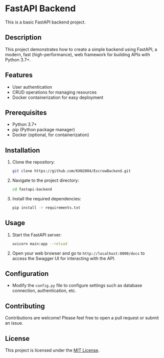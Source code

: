 # FastAPI Backend

This is a basic FastAPI backend project.

## Description

This project demonstrates how to create a simple backend using FastAPI, a modern, fast (high-performance), web framework for building APIs with Python 3.7+.

## Features

- User authentication
- CRUD operations for managing resources
- Docker containerization for easy deployment

## Prerequisites

- Python 3.7+
- pip (Python package manager)
- Docker (optional, for containerization)

## Installation

1. Clone the repository:

    ```bash
    git clone https://github.com/KXN2004/EscrowBackend.git
    ```

2. Navigate to the project directory:

    ```bash
    cd fastapi-backend
    ```

3. Install the required dependencies:

    ```bash
    pip install -r requirements.txt
    ```

## Usage

1. Start the FastAPI server:

    ```bash
    uvicorn main:app --reload
    ```

2. Open your web browser and go to `http://localhost:8000/docs` to access the Swagger UI for interacting with the API.

## Configuration

- Modify the `config.py` file to configure settings such as database connection, authentication, etc.

## Contributing

Contributions are welcome! Please feel free to open a pull request or submit an issue.

## License

This project is licensed under the [MIT License](LICENSE.txt).
